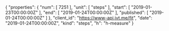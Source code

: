 {
  "properties": {
    "num": [
      7251
    ],
    "unit": [
      "steps"
    ],
    "start": [
      "2019-01-23T00:00:00Z"
    ],
    "end": [
      "2019-01-24T00:00:00Z"
    ],
    "published": [
      "2019-01-24T00:00:00Z"
    ]
  },
  "client_id": "https://www-api.jvt.me/fit",
  "date": "2019-01-24T00:00:00Z",
  "kind": "steps",
  "h": "h-measure"
}
